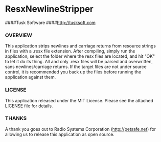 # ResxNewlineStripper

####Tusk Software
####http://tusksoft.com


### OVERVIEW
This application strips newlines and carriage returns from resource strings in files with a .resx file extension. After compiling, simply run the application, select the folder where the resx files are located, and hit "OK" to let it do its thing. All and only .resx files will be parsed and overwritten, sans newlines/carriage returns. If the target files are not under source control, it is recommended you back up the files before running the application against them.

### LICENSE
This application released under the MIT License. Please see the attached LICENSE file for details.


### THANKS
A thank you goes out to Radio Systems Corporation (http://petsafe.net) for allowing us to release this application as open source.
